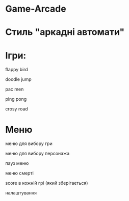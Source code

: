 # Game-Arcade

# Cтиль "аркадні автомати"

# Ігри:
flappy bird

doodle jump

pac men

ping pong

crosy road


# Меню
меню для вибору гри

меню для вибору персонажа

пауз меню

меню смерті

score в кожній грі (який зберігається)

налаштування
